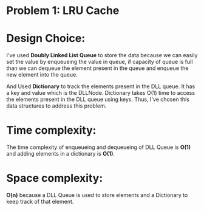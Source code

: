# Problem 1: LRU Cache
# Design Choice:
I've used **Doubly Linked List Queue** to store the data because we can easily set the value by enqueueing the value in queue, if capacity of queue is full than we can dequeue the element present in the queue and enqueue the new element into the queue.

And Used **Dictionary** to track the elements present in the DLL queue. It has a key and value which is the DLLNode. Dictionary takes O(1) time to access the elements present in the DLL queue using keys. Thus, I've chosen this data structures to address this problem.

# Time complexity:
The time complexity of enqueueing and dequeueing of DLL Queue is **O(1)** and adding elements in a dictionary is **O(1)**.

# Space complexity:
**O(n)** because a DLL Queue is used to store elements and a Dictionary to keep track of that element.